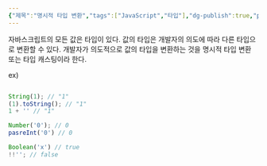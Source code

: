 ```yaml
---
{"제목":"명시적 타입 변환","tags":["JavaScript","타입"],"dg-publish":true,"permalink":"/공부/JavaScript/명시적 타입 변환/","dgPassFrontmatter":true,"updated":"2025-04-11T22:05:01.182+09:00"}
---
```


자바스크립트의 모든 값은 타입이 있다. 값의 타입은 개발자의 의도에 따라 다른 타입으로 변환할 수 있다. 개발자가 의도적으로 값의 타입을 변환하는 것을 명시적 타입 변환 또는 타입 캐스팅이라 한다.

ex)

```js

String(1); // "1"
(1).toString(); // "1"
1 + '' // "1"

Number('0'); // 0
pasreInt('0') // 0

Boolean('x') // true
!!''; // false
```

